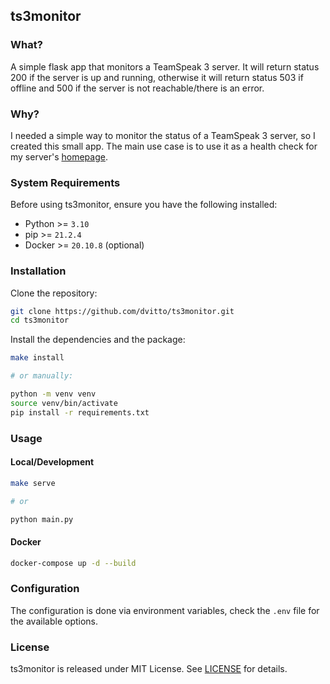 ## ts3monitor


### What?

A simple flask app that monitors a TeamSpeak 3 server.
It will return status 200 if the server is up and running, otherwise it will return status 503 if offline and 500 if the server is not reachable/there is an error.

### Why?

I needed a simple way to monitor the status of a TeamSpeak 3 server, so I created this small app.
The main use case is to use it as a health check for my server's [homepage](https://gethomepage.dev/latest/).

### System Requirements

Before using ts3monitor, ensure you have the following installed:

- Python >= `3.10`
- pip >= `21.2.4`
- Docker >= `20.10.8` (optional)

### Installation

Clone the repository:
```bash
git clone https://github.com/dvitto/ts3monitor.git
cd ts3monitor
```

Install the dependencies and the package:
```bash
make install

# or manually:

python -m venv venv
source venv/bin/activate
pip install -r requirements.txt
```

### Usage

#### Local/Development
```bash
make serve

# or

python main.py
```

#### Docker
```bash
docker-compose up -d --build
```

### Configuration

The configuration is done via environment variables, check the `.env` file for the available options.

### License

ts3monitor is released under MIT License. See [LICENSE](LICENSE) for details.

